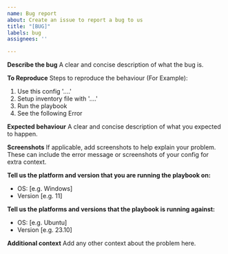 ```yaml
---
name: Bug report
about: Create an issue to report a bug to us
title: "[BUG]"
labels: bug
assignees: ''

---
```


**Describe the bug**
A clear and concise description of what the bug is.

**To Reproduce**
Steps to reproduce the behaviour (For Example):
1. Use this config '....'
2. Setup inventory file with '....'
3. Run the playbook
4. See the following Error

**Expected behaviour**
A clear and concise description of what you expected to happen.

**Screenshots**
If applicable, add screenshots to help explain your problem. These can include the error message or screenshots of your config for extra context.

**Tell us the platform and version that you are running the playbook on:**
 - OS: [e.g. Windows]
 - Version [e.g. 11]

**Tell us the platforms and versions that the playbook is running against:**
 - OS: [e.g. Ubuntu]
 - Version [e.g. 23.10]

**Additional context**
Add any other context about the problem here.
